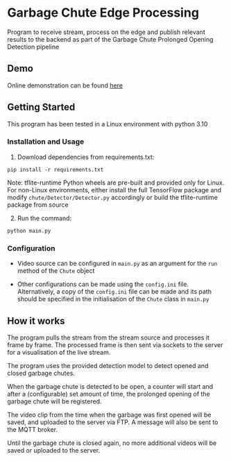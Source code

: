 # Garbage Chute Edge Processing

Program to receive stream, process on the edge and publish relevant results to the backend as part of the Garbage Chute Prolonged Opening Detection pipeline

## Demo

Online demonstration can be found [here](http://cs2.sg:5000/garbagechute/)

## Getting Started

This program has been tested in a Linux environment with python 3.10

### Installation and Usage

1. Download dependencies from requirements.txt:

```
pip install -r requirements.txt
```

Note: tflite-runtime Python wheels are pre-built and provided only for Linux. For non-Linux environments, either install the full TensorFlow package and modify `chute/Detector/Detector.py` accordingly or build the tflite-runtime package from source

2. Run the command:

```
python main.py
```

### Configuration

- Video source can be configured in `main.py` as an argument for the `run` method of the `Chute` object

- Other configurations can be made using the `config.ini` file. Alternatively, a copy of the `config.ini` file can be made and its path should be specified in the initialisation of the `Chute` class in `main.py`

## How it works

The program pulls the stream from the stream source and processes it frame by frame. The processed frame is then sent via sockets to the server for a visualisation of the live stream.

The program uses the provided detection model to detect opened and closed garbage chutes.

When the garbage chute is detected to be open, a counter will start and after a (configurable) set amount of time, the prolonged opening of the garbage chute will be registered.

The video clip from the time when the garbage was first opened will be saved, and uploaded to the server via FTP. A message will also be sent to the MQTT broker.

Until the garbage chute is closed again, no more additional videos will be saved or uploaded to the server.




